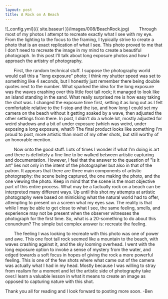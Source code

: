 ```yaml
---
layout: post
title: A Rock on A Beach
---
```


![_config.yml]({{ site.baseurl }}/images/008/BeachRock.jpg)
&nbsp;&nbsp;&nbsp;&nbsp;&nbsp;&nbsp; Through most of my photos I attempt to recreate exactly what I see with my eye. From the lighting to the focus to the framing, I typically strive to create a photo that is an exact replication of what I see. This photo proved to me that I don't need to recreate the image in my mind to create a beautiful photograph. In this post I'll talk about long exposure photos and how I approach the artistry of photography. 

&nbsp;&nbsp;&nbsp;&nbsp;&nbsp;&nbsp; First, the random technical stuff. I suppose the photography world would call this a "long exposure" photo; I think my shutter speed was set to something like 4 seconds, but I honestly just remember there being double quotes next to the number. What sparked the idea for the long exposure was the waves crashing over this little foot tall rock; it managed to look like an island standing in the sand. What really surprised me is how easy taking the shot was. I changed the exposure time first, setting it as long out as I felt comfortable relative to the f-stop and the iso, and how long I could set my camera on the beach without it getting soaked by a wave, then adjusted the other settings from there. In post, I didn't do a whole lot, mostly adjusted for weird shadows and a bit of under exposure (which was weird, under exposing a long exposure, what?) The final product looks like something I'm proud to post, more artistic than most of my other shots, but still worthy of an honorable mention. 

&nbsp;&nbsp;&nbsp;&nbsp;&nbsp;&nbsp; Now onto the good stuff. Lots of times I wonder if what I'm doing is art and there is definitely a fine line to be walked between artistic capturing and documentation. However, I feel that the answer to the question of "is it art" lies not only in the intent of the photographer but also in that of the patron. It appears that there are three main components of artistic photography: the scene being captured, the one making the photo, and the one viewing the photo. Keep in mind that the scene is the most objective part of this entire process. What may be a factually rock on a beach can be interpreted many different ways. Up until this shot my attempts at artistic photography were based on mimicking what the natural world had to offer, attempting to present on a screen what my eyes saw. The reality is that while I may be able to get close to what I see, the same feeling, smells, and experience may not be present when the observer witnesses the photograph for the first time. So, what is a 20-something to do about this conundrum? The simple but complex answer is: recreate the feeling. 

&nbsp;&nbsp;&nbsp;&nbsp;&nbsp;&nbsp; The feeling I was looking to recreate with this photo was one of power and awe. This one foot tall rock seemed like a mountain to the beach, with waves crashing against it, and the sky looming overhead. I went with the long exposure option to invoke a sense of mystery from the water, and edged towards a soft focus in hopes of giving the rock a more powerful feeling. This is one of the few shots where what came out of the camera was actually what I had in my head. Mostly because I was willing to stray from realism for a moment and let the artistic side of photography take over.I learn a valuable lesson in what it means to create an image as opposed to capturing nature with this shot. 

Thank you all for reading and I look forward to posting more soon.
-Ben